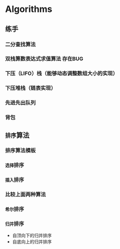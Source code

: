 # Algorithms
## 练手
### 二分查找算法
### 双栈算数表达式求值算法 存在BUG
### 下压（LIFO）栈（能够动态调整数组大小的实现）
### 下压堆栈（链表实现）
### 先进先出队列
### 背包
## `排序`算法
### 排序算法模板
### `选择`排序
### `插入`排序
### 比较上面两种算法
### `希尔`排序
### `归并`排序
* 自顶向下的归并排序
* 自底向上的归并排序